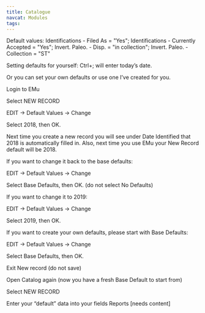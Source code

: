 ```yaml
---
title: Catalogue
navcat: Modules
tags:
---
```


Default values: Identifications - Filed As = "Yes"; Identifications - Currently Accepted = "Yes"; Invert. Paleo. - Disp. = "in collection"; Invert. Paleo. - Collection = "ST"

Setting defaults for yourself: Ctrl+; will enter today’s date.

Or you can set your own defaults or use one I’ve created for you.

Login to EMu

Select NEW RECORD

EDIT -> Default Values -> Change

Select 2018, then OK.

Next time you create a new record you will see under Date Identified that 2018 is automatically filled in.  Also, next time you use EMu your New Record default will be 2018.

If you want to change it back to the base defaults:

EDIT -> Default Values -> Change

Select Base Defaults, then OK.  (do not select No Defaults)

If you want to change it to 2019:

EDIT -> Default Values -> Change

Select 2019, then OK.

If you want to create your own defaults, please start with Base Defaults:

EDIT -> Default Values -> Change

Select Base Defaults, then OK.

Exit New record (do not save)

Open Catalog again (now you have a fresh Base Default to start from)

Select NEW RECORD

Enter your “default” data into your fields
Reports
[needs content]
